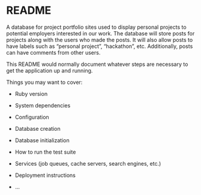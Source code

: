 # README
A database for project portfolio sites used to display personal projects to potential employers interested in our work. The database will store posts for projects along with the users who made the posts. It will also allow posts to have labels such as “personal project”, “hackathon”, etc. Additionally, posts can have comments from other users.


This README would normally document whatever steps are necessary to get the application up and running.

Things you may want to cover:

* Ruby version

* System dependencies

* Configuration

* Database creation

* Database initialization

* How to run the test suite

* Services (job queues, cache servers, search engines, etc.)

* Deployment instructions

* ...
